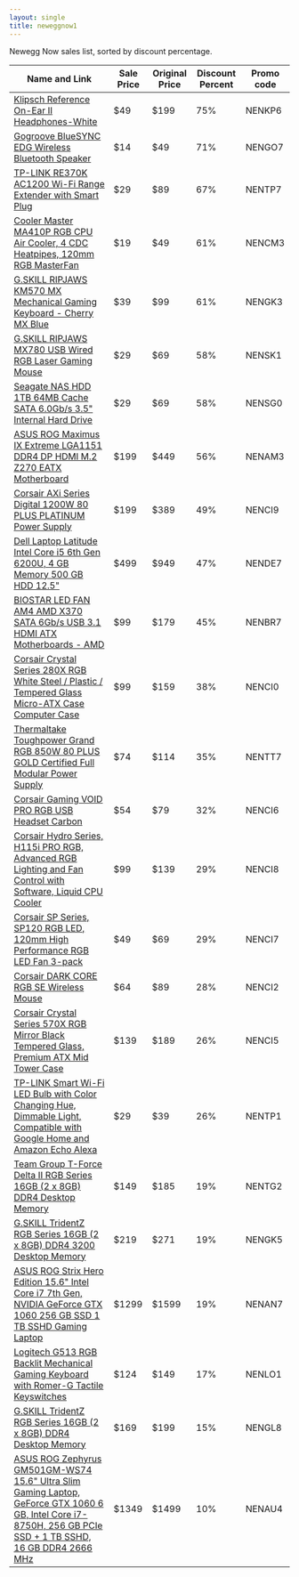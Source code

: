 ```yaml
---
layout: single
title: neweggnow1
---
```


Newegg Now sales list, sorted by discount percentage.

| Name and Link | Sale Price | Original Price | Discount Percent | Promo code |
| ------------- | --------------- | ------------------- | ---------------- | ---------- |
| [Klipsch Reference On-Ear II Headphones-White](https://s.devpy.me/2zaezMe) | $49 | $199 | 75% | NENKP6 |
| [Gogroove BlueSYNC EDG Wireless Bluetooth Speaker](https://s.devpy.me/2zbcFLy) | $14 | $49 | 71% | NENGO7 |
| [TP-LINK RE370K AC1200 Wi-Fi Range Extender with Smart Plug](https://s.devpy.me/2zdBlTp) | $29 | $89 | 67% | NENTP7 |
| [Cooler Master MA410P RGB CPU Air Cooler, 4 CDC Heatpipes, 120mm RGB MasterFan](https://s.devpy.me/2NoiGaJ) | $19 | $49 | 61% | NENCM3 |
| [G.SKILL RIPJAWS KM570 MX Mechanical Gaming Keyboard - Cherry MX Blue](https://s.devpy.me/2zdBkij) | $39 | $99 | 61% | NENGK3 |
| [G.SKILL RIPJAWS MX780 USB Wired RGB Laser Gaming Mouse](https://s.devpy.me/2NoiIiR) | $29 | $69 | 58% | NENSK1 |
| [Seagate NAS HDD 1TB 64MB Cache SATA 6.0Gb/s 3.5" Internal Hard Drive](https://s.devpy.me/2zaeAQi) | $29 | $69 | 58% | NENSG0 |
| [ASUS ROG Maximus IX Extreme LGA1151 DDR4 DP HDMI M.2 Z270 EATX Motherboard](https://s.devpy.me/2zkX642) | $199 | $449 | 56% | NENAM3 |
| [Corsair AXi Series Digital 1200W 80 PLUS PLATINUM Power Supply](https://s.devpy.me/2NoiGHL) | $199 | $389 | 49% | NENCI9 |
| [Dell Laptop Latitude Intel Core i5 6th Gen 6200U, 4 GB Memory 500 GB HDD 12.5"](https://s.devpy.me/2zc3KcL) | $499 | $949 | 47% | NENDE7 |
| [BIOSTAR LED FAN AM4 AMD X370 SATA 6Gb/s USB 3.1 HDMI ATX Motherboards - AMD](https://s.devpy.me/2zdDHlj) | $99 | $179 | 45% | NENBR7 |
| [Corsair Crystal Series 280X RGB White Steel / Plastic / Tempered Glass Micro-ATX Case Computer Case](https://s.devpy.me/2NuuisP) | $99 | $159 | 38% | NENCI0 |
| [Thermaltake Toughpower Grand RGB 850W 80 PLUS GOLD Certified Full Modular Power Supply](https://s.devpy.me/2NoiHLP) | $74 | $114 | 35% | NENTT7 |
| [Corsair Gaming VOID PRO RGB USB Headset Carbon](https://s.devpy.me/2NoiIPT) | $54 | $79 | 32% | NENCI6 |
| [Corsair Hydro Series, H115i PRO RGB, Advanced RGB Lighting and Fan Control with Software, Liquid CPU Cooler](https://s.devpy.me/2NoiFUd) | $99 | $139 | 29% | NENCI8 |
| [Corsair SP Series, SP120 RGB LED, 120mm High Performance RGB LED Fan 3-pack](https://s.devpy.me/2NuuhFh) | $49 | $69 | 29% | NENCI7 |
| [Corsair DARK CORE RGB SE Wireless Mouse](https://s.devpy.me/2NoiJ6p) | $64 | $89 | 28% | NENCI2 |
| [Corsair Crystal Series 570X RGB Mirror Black Tempered Glass, Premium ATX Mid Tower Case](https://s.devpy.me/2NuuiJl) | $139 | $189 | 26% | NENCI5 |
| [TP-LINK Smart Wi-Fi LED Bulb with Color Changing Hue, Dimmable Light, Compatible with Google Home and Amazon Echo Alexa](https://s.devpy.me/2Nuujgn) | $29 | $39 | 26% | NENTP1 |
| [Team Group T-Force Delta II RGB Series 16GB (2 x 8GB) DDR4 Desktop Memory](https://s.devpy.me/2NoiFDH) | $149 | $185 | 19% | NENTG2 |
| [G.SKILL TridentZ RGB Series 16GB (2 x 8GB) DDR4 3200 Desktop Memory](https://s.devpy.me/2NuuhoL) | $219 | $271 | 19% | NENGK5 |
| [ASUS ROG Strix Hero Edition 15.6" Intel Core i7 7th Gen, NVIDIA GeForce GTX 1060 256 GB SSD 1 TB SSHD Gaming Laptop](https://s.devpy.me/2zdBiHd) | $1299 | $1599 | 19% | NENAN7 |
| [Logitech G513 RGB Backlit Mechanical Gaming Keyboard with Romer-G Tactile Keyswitches](https://s.devpy.me/2NuujNp) | $124 | $149 | 17% | NENLO1 |
| [G.SKILL TridentZ RGB Series 16GB (2 x 8GB) DDR4 Desktop Memory](https://s.devpy.me/2Nuuh8f) | $169 | $199 | 15% | NENGL8 |
| [ASUS ROG Zephyrus GM501GM-WS74 15.6" Ultra Slim Gaming Laptop, GeForce GTX 1060 6 GB, Intel Core i7-8750H, 256 GB PCIe SSD + 1 TB SSHD, 16 GB DDR4 2666 MHz](https://s.devpy.me/2NoiHeN) | $1349 | $1499 | 10% | NENAU4 |
